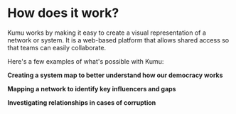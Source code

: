 # How does it work?

Kumu works by making it easy to create a visual representation of a network or system. It is a web-based platform that allows shared access so that teams can easily collaborate.

Here's a few examples of what's possible with Kumu:

**Creating a system map to better understand how our democracy works**


**Mapping a network to identify key influencers and gaps**


**Investigating relationships in cases of corruption**
